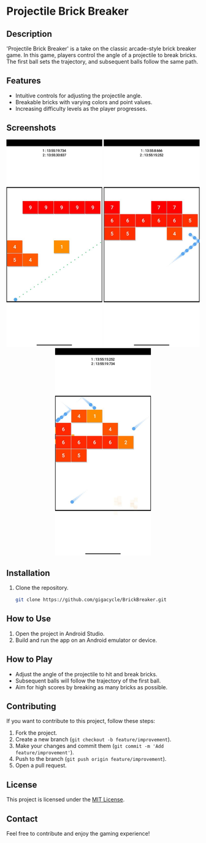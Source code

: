 # Projectile Brick Breaker

## Description
'Projectile Brick Breaker' is a take on the classic arcade-style brick breaker game. In this game, players control the angle of a projectile to break bricks. The first ball sets the trajectory, and subsequent balls follow the same path.

## Features
- Intuitive controls for adjusting the projectile angle.
- Breakable bricks with varying colors and point values.
- Increasing difficulty levels as the player progresses.

## Screenshots
<div align="center">
  <img src="photo_2024-02-17_13-56-18.jpg" alt="Screenshot 1" width="250" />
  <img src="photo_2024-02-17_13-56-22.jpg" alt="Screenshot 2" width="250" />
  <img src="photo_2024-02-17_13-56-12.jpg" alt="Screenshot 3" width="250" />
</div>

## Installation
1. Clone the repository.
   ```bash
   git clone https://github.com/gigacycle/BrickBreaker.git

## How to Use

1. Open the project in Android Studio.
2. Build and run the app on an Android emulator or device.

## How to Play

- Adjust the angle of the projectile to hit and break bricks.
- Subsequent balls will follow the trajectory of the first ball.
- Aim for high scores by breaking as many bricks as possible.

## Contributing

If you want to contribute to this project, follow these steps:

1. Fork the project.
2. Create a new branch (`git checkout -b feature/improvement`).
3. Make your changes and commit them (`git commit -m 'Add feature/improvement'`).
4. Push to the branch (`git push origin feature/improvement`).
5. Open a pull request.

## License

This project is licensed under the [MIT License](License.txt).

## Contact

Feel free to contribute and enjoy the gaming experience!

